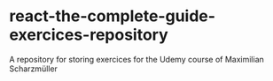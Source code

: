 # react-the-complete-guide-exercices-repository
A repository for storing exercices for the Udemy course of Maximilian Scharzmüller
